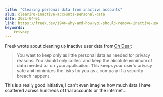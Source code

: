 ```yaml
---
title: "Clearing personal data from inactive accounts"
slug: clearing-inactive-accounts-personal-data
date: 2021-04-01
link: https://freek.dev/1940-why-and-how-you-should-remove-inactive-users-and-teams
keywords:
  - Privacy
---
```


Freek wrote about cleaning up inactive user data from [Oh Dear](https://ohdear.app):

> You want to keep only as little personal data as needed for privacy reasons. You should only collect and keep the absolute minimum of data needed to run your application. This keeps your user's privacy safe and minimizes the risks for you as a company if a security breach happens.

This is a really good initiative, I can't even imagine how much data I have scattered across hundreds of trial accounts on the internet…
